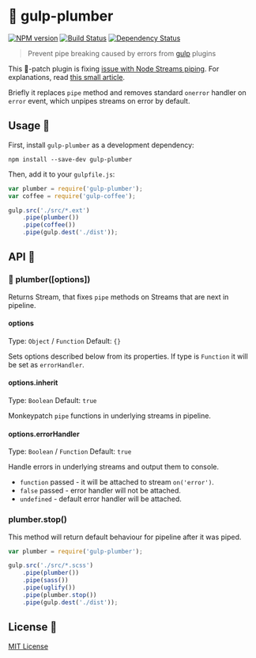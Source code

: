 # :monkey: gulp-plumber
[![NPM version][npm-image]][npm-url] [![Build Status][travis-image]][travis-url] [![Dependency Status][depstat-image]][depstat-url]

> Prevent pipe breaking caused by errors from [gulp](https://github.com/wearefractal/gulp) plugins

This :monkey:-patch plugin is fixing [issue with Node Streams piping](https://github.com/gulpjs/gulp/issues/91). For explanations, read [this small article](https://gist.github.com/floatdrop/8269868).

Briefly it replaces `pipe` method and removes standard `onerror` handler on `error` event, which unpipes streams on error by default.

## Usage :monkey:

First, install `gulp-plumber` as a development dependency:

```shell
npm install --save-dev gulp-plumber
```

Then, add it to your `gulpfile.js`:

```javascript
var plumber = require('gulp-plumber');
var coffee = require('gulp-coffee');

gulp.src('./src/*.ext')
	.pipe(plumber())
	.pipe(coffee())
	.pipe(gulp.dest('./dist'));
```

## API :monkey:

### :monkey: plumber([options])

Returns Stream, that fixes `pipe` methods on Streams that are next in pipeline.

#### options
Type: `Object` / `Function`
Default: `{}`

Sets options described below from its properties. If type is `Function` it will be set as `errorHandler`.

#### options.inherit
Type: `Boolean`
Default: `true`

Monkeypatch `pipe` functions in underlying streams in pipeline.

#### options.errorHandler
Type: `Boolean` / `Function`
Default: `true`

Handle errors in underlying streams and output them to console.
 * `function` passed - it will be attached to stream `on('error')`.
 * `false` passed - error handler will not be attached.
 * `undefined` - default error handler will be attached.

### plumber.stop()

This method will return default behaviour for pipeline after it was piped.

```javascript
var plumber = require('gulp-plumber');

gulp.src('./src/*.scss')
    .pipe(plumber())
    .pipe(sass())
    .pipe(uglify())
    .pipe(plumber.stop())
    .pipe(gulp.dest('./dist'));
```

## License :monkey:

[MIT License](http://en.wikipedia.org/wiki/MIT_License)

[npm-url]: https://npmjs.org/package/gulp-plumber
[npm-image]: http://img.shields.io/npm/v/gulp-plumber.svg?style=flat

[travis-url]: https://travis-ci.org/floatdrop/gulp-plumber
[travis-image]: http://img.shields.io/travis/floatdrop/gulp-plumber.svg?style=flat

[depstat-url]: https://david-dm.org/floatdrop/gulp-plumber
[depstat-image]: http://img.shields.io/david/floatdrop/gulp-plumber.svg?style=flat
